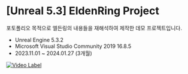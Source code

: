 [Unreal 5.3] EldenRing Project
===============================
포토폴리오 목적으로 엘든링의 내용들을 재해석하여 제작한 데모 프로젝트입니다. 

* Unreal Engine 5.3.2
* Microsoft Visual Studio Community 2019 16.8.5
* 2023.11.01 ~ 2024.01.27 (3개월)

[![Video Label](http://img.youtube.com/vi/ZO0a9uATi-o/0.jpg)](https://youtu.be/ZO0a9uATi-o)
